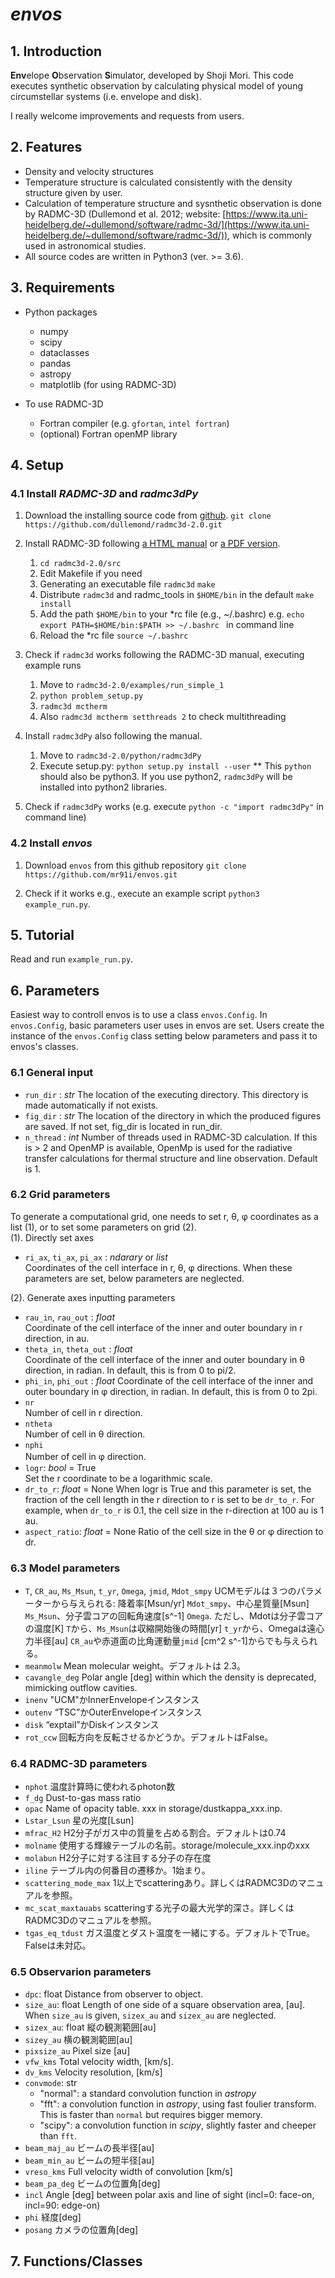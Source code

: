 # ***envos***

## 1. Introduction
**Env**elope **O**bservation **S**imulator, developed by Shoji Mori.
This code executes synthetic observation by calculating physical model of young circumstellar systems (i.e. envelope and disk).

I really welcome improvements and requests from users. 

## 2. Features
- Density and velocity structures
- Temperature structure is calculated consistently with the density structure given by user.
- Calculation of temperature structure and sysnthetic observation is done by RADMC-3D (Dullemond et al. 2012; website: [https://www.ita.uni-heidelberg.de/~dullemond/software/radmc-3d/](https://www.ita.uni-heidelberg.de/~dullemond/software/radmc-3d/)), which is commonly used in astronomical studies.
- All source codes are written in Python3 (ver. >= 3.6).

## 3. Requirements
- Python packages
    - numpy
    - scipy
    - dataclasses
    - pandas
    - astropy
    - matplotlib (for using RADMC-3D)

- To use RADMC-3D
     - Fortran compiler (e.g. `gfortan`, `intel fortran`)
     - (optional) Fortran openMP library

## 4. Setup
### 4.1 Install *RADMC-3D* and *radmc3dPy*
1. Download the installing source code from [github](https://github.com/dullemond/radmc3d-2.0).
`git clone https://github.com/dullemond/radmc3d-2.0.git`

2. Install RADMC-3D following [a HTML manual](https://www.ita.uni-heidelberg.de/~dullemond/software/radmc-3d/manual_radmc3d/index.html) or [a PDF version](https://www.ita.uni-heidelberg.de/~dullemond/software/radmc-3d/radmc3d.pdf).
    1. `cd radmc3d-2.0/src`
    2. Edit Makefile if you need
    3. Generating an executable file `radmc3d`
       `make`
    5. Distribute `radmc3d` and radmc_tools in `$HOME/bin` in the default
       `make install`
    7. Add the path `$HOME/bin` to your \*rc file (e.g., ~/.bashrc)
       e.g. `echo export PATH=$HOME/bin:$PATH >> ~/.bashrc ` in command line
    6. Reload the \*rc file
       `source ~/.bashrc`

3. Check if `radmc3d` works following the RADMC-3D manual, executing example runs
    1. Move to `radmc3d-2.0/examples/run_simple_1`
    2. `python problem_setup.py`
    4. `radmc3d mctherm`
    5. Also `radmc3d mctherm setthreads 2` to check multithreading

4. Install `radmc3dPy` also following the manual.
    1. Move to `radmc3d-2.0/python/radmc3dPy`
    2. Execute setup.py: `python setup.py install --user`
       \*\* This `python` should also be python3. If you use python2, `radmc3dPy` will be installed into python2 libraries.

5. Check if `radmc3dPy` works (e.g. execute `python -c "import radmc3dPy"` in command line)


### 4.2 Install *envos*
1. Download `envos` from this github repository
`git clone https://github.com/mr91i/envos.git`

2. Check if it works e.g., execute an example script `python3 example_run.py`.


<!--

    * Put the dust opacity table and molecular line table that you want to use in RADMC-3D, into a directory.  Initially, (e.g., `storage/dustkappa_MRN20.inp`, `storage/molecule_c18o.inp`)dustkappa_XXX.inp and molecule_XXX.inp file can be found in directories of RADMC-3D package. One can also get any molecule_XXX.inp from [*Leiden Atomic and Molecular Database*](https://home.strw.leidenuniv.nl/~moldata/))

-->

## 5. Tutorial
Read and run `example_run.py`.


## 6. Parameters
Easiest way to controll envos is to use a class `envos.Config`.
In `envos.Config`, basic parameters user uses in envos are set.
Users create the instance of the `envos.Config` class setting below parameters and pass it to envos's classes.


### 6.1 General input
- `run_dir` : *str*
The location of the executing directory. This directory is made automatically if not exists.  
- `fig_dir` : *str*
The location of the directory in which the produced figures are saved. If not set, fig_dir is located in run_dir.
- `n_thread` : *int*
Number of threads used in RADMC-3D calculation. If this is > 2 and OpenMP is available, OpenMp is used for the radiative transfer calculations for thermal structure and line observation. Default is 1. 

### 6.2 Grid parameters
To generate a computational grid, one needs to set r, θ, φ coordinates as a list (1), or to set some parameters on grid (2).  
(1). Directly set axes
- `ri_ax`, `ti_ax`, `pi_ax` : *ndarary* or *list*  
Coordinates of the cell interface in r, θ, φ directions. When these parameters are set, below parameters are neglected.

(2). Generate axes inputting parameters
- `rau_in`, `rau_out` : *float*  
Coordinate of the cell interface of the inner and outer boundary in r direction, in au.  
- `theta_in`, `theta_out` : *float*  
Coordinate of the cell interface of the inner and outer boundary in θ direction, in radian. In default, this is from 0 to pi/2.  
- `phi_in`, `phi_out` : *float* 
Coordinate of the cell interface of the inner and outer boundary in φ direction, in radian. In default, this is from 0 to 2pi.  
- `nr`  
Number of cell in r direction.
- `ntheta`  
Number of cell in θ direction.
- `nphi`  
Number of cell in φ direction. 　
- `logr`: *bool* = True  
Set the r coordinate to be a logarithmic scale.
- `dr_to_r`: *float*  = None 
When logr is True and this parameter is set, the fraction of the cell length in the r direction to r is set to be `dr_to_r`. For example, when `dr_to_r` is 0.1, the cell size in the r-direction at 100 au is 1 au.
- `aspect_ratio`:  *float* = None
Ratio of the cell size in the θ or φ direction to dr.


### 6.3 Model parameters
- `T`, `CR_au`, `Ms_Msun`, `t_yr`, `Omega`, `jmid`, `Mdot_smpy`
UCMモデルは３つのパラメーターから与えられる: 降着率\[Msun/yr\] `Mdot_smpy`、中心星質量\[Msun\] `Ms_Msun`、分子雲コアの回転角速度\[s^-1\] `Omega`.
ただし、Mdotは分子雲コアの温度[K] `T`から、`Ms_Msun`は収縮開始後の時間\[yr\] `t_yr`から、Omegaは遠心力半径\[au\] `CR_au`や赤道面の比角運動量`jmid` \[cm^2 s^-1\]からでも与えられる。
- `meanmolw`
Mean molecular weight。デフォルトは 2.3。
- `cavangle_deg`
Polar angle \[deg\] within which the density is deprecated, mimicking outflow cavities.
- `inenv`
"UCM"かInnerEnvelopeインスタンス
- `outenv`
   “TSC”かOuterEnvelopeインスタンス
- `disk`
   “exptail”かDiskインスタンス
- `rot_ccw`
回転方向を反転させるかどうか。デフォルトはFalse。

### 6.4 RADMC-3D parameters
- `nphot`
温度計算時に使われるphoton数
- `f_dg`
Dust-to-gas mass ratio
- `opac`
Name of opacity table. xxx in storage/dustkappa_xxx.inp.
- `Lstar_Lsun`
星の光度\[Lsun\]
- `mfrac_H2`
H2分子がガス中の質量を占める割合。デフォルトは0.74
- `molname`
使用する輝線テーブルの名前。storage/molecule_xxx.inpのxxx
- `molabun`
H2分子に対する注目する分子の存在度
- `iline`
テーブル内の何番目の遷移か。1始まり。
- `scattering_mode_max`
1以上でscatteringあり。詳しくはRADMC3Dのマニュアルを参照。
- `mc_scat_maxtauabs`
scatteringする光子の最大光学的深さ。詳しくはRADMC3Dのマニュアルを参照。
- `tgas_eq_tdust`
ガス温度とダスト温度を一緒にする。デフォルトでTrue。Falseは未対応。

### 6.5 Observarion parameters
- `dpc`: float
Distance from observer to object.
- `size_au`: float
Length of one side of a square observation area, \[au\].
When `size_au` is given, `sizex_au` and `sizex_au` are neglected.
- `sizex_au`: float
縦の観測範囲\[au\]
- `sizey_au`
横の観測範囲\[au\]
- `pixsize_au`
Pixel size \[au\]
- `vfw_kms`
Total velocity width, \[km/s\].
- `dv_kms`
Velocity resolution, \[km/s\]
- `convmode`: str
    - "normal": a standard convolution function in *astropy*
    - "fft": a convolution function in *astropy*, using fast foulier transform. This is faster than `normal` but requires bigger memory.
    - "scipy": a convolution function in *scipy*, slightly faster and cheeper than `fft`.
- `beam_maj_au`
ビームの長半径\[au\]
- `beam_min_au`
ビームの短半径\[au\]
- `vreso_kms`
Full velocity width of convolution \[km/s\]
- `beam_pa_deg`
ビームの位置角\[deg\]
- `incl`
Angle \[deg\] between polar axis and line of sight (incl=0: face-on, incl=90: edge-on)
- `phi`
経度\[deg\]
- `posang`
カメラの位置角\[deg\]

## 7. Functions/Classes



